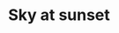 ---
title: "Sky at sunset"
alt: "A picture of a Sky at sunset"
src: "/photos/malaga4.jpg"
caption: "Malaga, Spain"
index: 14
---